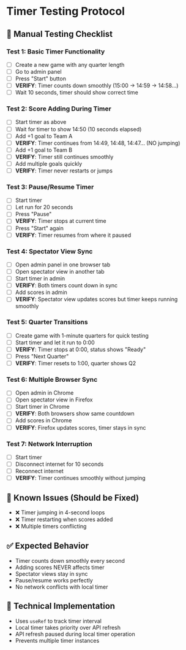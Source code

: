 # Timer Testing Protocol

## 🧪 **Manual Testing Checklist**

### **Test 1: Basic Timer Functionality**
- [ ] Create a new game with any quarter length
- [ ] Go to admin panel
- [ ] Press "Start" button
- [ ] **VERIFY**: Timer counts down smoothly (15:00 → 14:59 → 14:58...)
- [ ] Wait 10 seconds, timer should show correct time

### **Test 2: Score Adding During Timer**
- [ ] Start timer as above
- [ ] Wait for timer to show 14:50 (10 seconds elapsed)
- [ ] Add +1 goal to Team A
- [ ] **VERIFY**: Timer continues from 14:49, 14:48, 14:47... (NO jumping)
- [ ] Add +1 goal to Team B
- [ ] **VERIFY**: Timer still continues smoothly
- [ ] Add multiple goals quickly
- [ ] **VERIFY**: Timer never restarts or jumps

### **Test 3: Pause/Resume Timer**
- [ ] Start timer
- [ ] Let run for 20 seconds
- [ ] Press "Pause"
- [ ] **VERIFY**: Timer stops at current time
- [ ] Press "Start" again
- [ ] **VERIFY**: Timer resumes from where it paused

### **Test 4: Spectator View Sync**
- [ ] Open admin panel in one browser tab
- [ ] Open spectator view in another tab
- [ ] Start timer in admin
- [ ] **VERIFY**: Both timers count down in sync
- [ ] Add scores in admin
- [ ] **VERIFY**: Spectator view updates scores but timer keeps running smoothly

### **Test 5: Quarter Transitions**
- [ ] Create game with 1-minute quarters for quick testing
- [ ] Start timer and let it run to 0:00
- [ ] **VERIFY**: Timer stops at 0:00, status shows "Ready"
- [ ] Press "Next Quarter"
- [ ] **VERIFY**: Timer resets to 1:00, quarter shows Q2

### **Test 6: Multiple Browser Sync**
- [ ] Open admin in Chrome
- [ ] Open spectator view in Firefox
- [ ] Start timer in Chrome
- [ ] **VERIFY**: Both browsers show same countdown
- [ ] Add scores in Chrome
- [ ] **VERIFY**: Firefox updates scores, timer stays in sync

### **Test 7: Network Interruption**
- [ ] Start timer
- [ ] Disconnect internet for 10 seconds
- [ ] Reconnect internet
- [ ] **VERIFY**: Timer continues smoothly without jumping

## 🐛 **Known Issues (Should be Fixed)**
- ❌ Timer jumping in 4-second loops
- ❌ Timer restarting when scores added
- ❌ Multiple timers conflicting

## ✅ **Expected Behavior**
- Timer counts down smoothly every second
- Adding scores NEVER affects timer
- Spectator views stay in sync
- Pause/resume works perfectly
- No network conflicts with local timer

## 🔧 **Technical Implementation**
- Uses `useRef` to track timer interval
- Local timer takes priority over API refresh
- API refresh paused during local timer operation
- Prevents multiple timer instances

